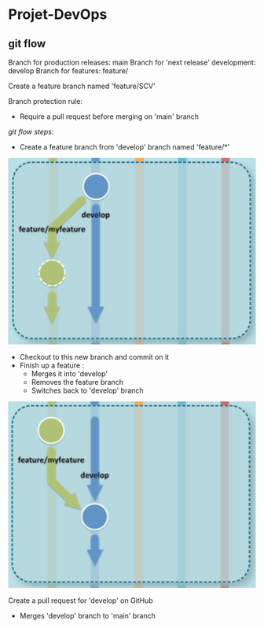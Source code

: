 # Projet-DevOps

## git flow

Branch for production releases: main
Branch for 'next release' development: develop
Branch for features: feature/

Create a feature branch named 'feature/SCV'

Branch protection rule:
- Require a pull request before merging on 'main' branch

*git flow steps*:
- Create a feature branch from 'develop' branch named 'feature/*'

![feature](images/create-feature.png)


- Checkout to this new branch and commit on it
- Finish up a feature :
  - Merges it into 'develop'
  - Removes the feature branch
  - Switches back to 'develop' branch

![finish up feature](images/finish-feature.png)

Create a pull request for 'develop' on GitHub
- Merges 'develop' branch to 'main' branch